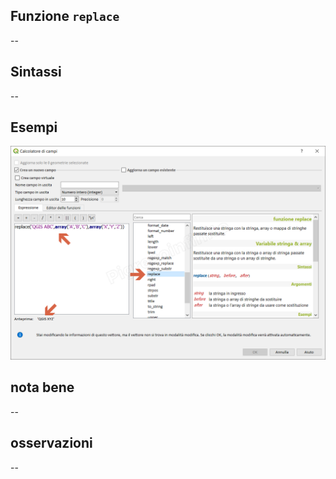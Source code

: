 ## Funzione `replace`

--

## Sintassi

--

## Esempi

<img src="/img/stringhe_di_testo/replace/replace1.png">

## nota bene

--

## osservazioni

--